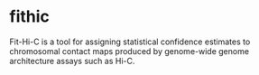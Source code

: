 # fithic
Fit-Hi-C is a tool for assigning statistical confidence estimates to chromosomal contact maps produced by genome-wide genome architecture assays such as Hi-C. 
